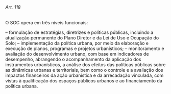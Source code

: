 
###### Art. 118
O SGC opera em três níveis funcionais:

– formulação de estratégias, diretrizes e políticas públicas, incluindo a atualização permanente do Plano Diretor e da Lei de Uso e Ocupação do Solo;
– implementação da política urbana, por meio da elaboração e execução de planos, programas e projetos urbanísticos;
– monitoramento e avaliação do desenvolvimento urbano, com base em indicadores de desempenho, abrangendo o acompanhamento da aplicação dos instrumentos urbanísticos, a análise dos efeitos das políticas públicas sobre as dinâmicas urbanas e territoriais, bem como o controle e a avaliação dos impactos financeiros da ação urbanística e da arrecadação vinculada, com vistas à qualificação dos espaços públicos urbanos e ao financiamento da política urbana.
